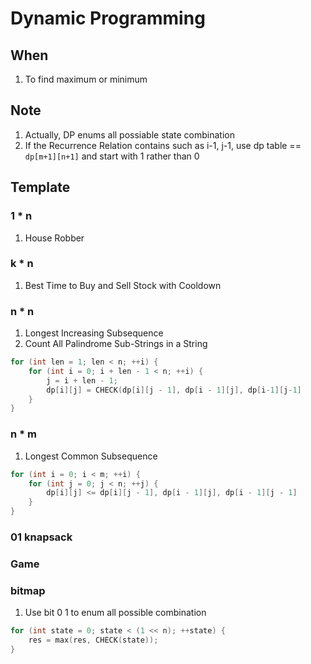 # Dynamic Programming

## When

1. To find maximum or minimum

## Note

1. Actually, DP enums all possiable state combination
2. If the Recurrence Relation contains such as i-1, j-1,
   use dp table == `dp[m+1][n+1]` and start with 1 rather than 0

## Template

### 1 * n

1. House Robber

### k * n

1. Best Time to Buy and Sell Stock with Cooldown

### n * n

1. Longest Increasing Subsequence
2. Count All Palindrome Sub-Strings in a String

```cpp
for (int len = 1; len < n; ++i) {
    for (int i = 0; i + len - 1 < n; ++i) {
        j = i + len - 1;
        dp[i][j] = CHECK(dp[i][j - 1], dp[i - 1][j], dp[i-1][j-1]
    }
}
```

### n * m

1. Longest Common Subsequence

```cpp
for (int i = 0; i < m; ++i) {
    for (int j = 0; j < n; ++j) {
        dp[i][j] <= dp[i][j - 1], dp[i - 1][j], dp[i - 1][j - 1]
    }
}
```

### 01 knapsack

### Game

### bitmap

1. Use bit 0 1 to enum all possible combination

```cpp
for (int state = 0; state < (1 << n); ++state) {
    res = max(res, CHECK(state));
}
```
